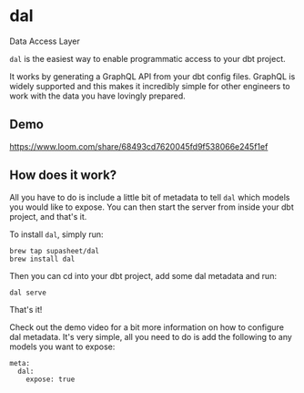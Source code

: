 # dal
Data Access Layer

`dal` is the easiest way to enable programmatic access to your dbt project.

It works by generating a GraphQL API from your dbt config files. GraphQL is
widely supported and this makes it incredibly simple for other engineers to
work with the data you have lovingly prepared.

## Demo

https://www.loom.com/share/68493cd7620045fd9f538066e245f1ef

## How does it work?

All you have to do is include a little bit of metadata to tell `dal` which models you would like to expose. You can then start the server from inside your dbt project, and that's it.

To install `dal`, simply run:

```
brew tap supasheet/dal
brew install dal
```

Then you can cd into your dbt project, add some dal metadata and run:

```
dal serve
```

That's it!

Check out the demo video for a bit more information on how to configure dal
metadata. It's very simple, all you need to do is add the following to any
models you want to expose:

```
meta:
  dal:
    expose: true
```

